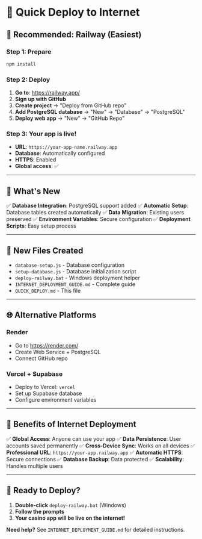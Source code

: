 # 🚀 Quick Deploy to Internet

## 🎯 **Recommended: Railway (Easiest)**

### Step 1: Prepare
```bash
npm install
```

### Step 2: Deploy
1. **Go to**: https://railway.app/
2. **Sign up with GitHub**
3. **Create project** → "Deploy from GitHub repo"
4. **Add PostgreSQL database** → "New" → "Database" → "PostgreSQL"
5. **Deploy web app** → "New" → "GitHub Repo"

### Step 3: Your app is live!
- **URL**: `https://your-app-name.railway.app`
- **Database**: Automatically configured
- **HTTPS**: Enabled
- **Global access**: ✅

---

## 🔧 **What's New**

✅ **Database Integration**: PostgreSQL support added
✅ **Automatic Setup**: Database tables created automatically
✅ **Data Migration**: Existing users preserved
✅ **Environment Variables**: Secure configuration
✅ **Deployment Scripts**: Easy setup process

---

## 📁 **New Files Created**

- `database-setup.js` - Database configuration
- `setup-database.js` - Database initialization script
- `deploy-railway.bat` - Windows deployment helper
- `INTERNET_DEPLOYMENT_GUIDE.md` - Complete guide
- `QUICK_DEPLOY.md` - This file

---

## 🌐 **Alternative Platforms**

### Render
- Go to https://render.com/
- Create Web Service + PostgreSQL
- Connect GitHub repo

### Vercel + Supabase
- Deploy to Vercel: `vercel`
- Set up Supabase database
- Configure environment variables

---

## 🎉 **Benefits of Internet Deployment**

✅ **Global Access**: Anyone can use your app
✅ **Data Persistence**: User accounts saved permanently
✅ **Cross-Device Sync**: Works on all devices
✅ **Professional URL**: `https://your-app.railway.app`
✅ **Automatic HTTPS**: Secure connections
✅ **Database Backup**: Data protected
✅ **Scalability**: Handles multiple users

---

## 🚀 **Ready to Deploy?**

1. **Double-click** `deploy-railway.bat` (Windows)
2. **Follow the prompts**
3. **Your casino app will be live on the internet!**

**Need help?** See `INTERNET_DEPLOYMENT_GUIDE.md` for detailed instructions.
